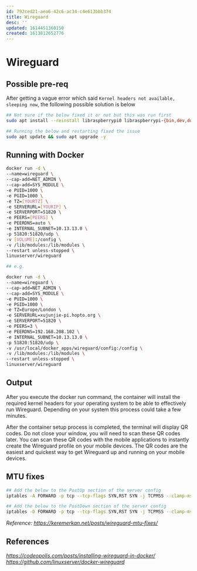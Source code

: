 ```yaml
---
id: 792ced21-aea6-42c6-ac34-c4e613bbb374
title: Wireguard
desc: ''
updated: 1614451360150
created: 1613812652776
---
```


# Wireguard

## Possible pre-req
After getting a vague error which said `Kernel headers not available, sleeping now`, the following possible solution is below
```sh
## Not sure if the below fixed it or not but this was run first
sudo apt install --reinstall libraspberrypi0 libraspberrypi-{bin,dev,doc} raspberrypi-bootloader raspberrypi-kernel

## Running the below and restarting fixed the issue 
sudo apt update && sudo apt upgrade -y

```

## Running with Docker
```sh
docker run -d \
--name=wireguard \
--cap-add=NET_ADMIN \
--cap-add=SYS_MODULE \
-e PUID=1000 \
-e PGID=1000 \
-e TZ=[YOURTZ] \
-e SERVERURL=[YOURIP] \
-e SERVERPORT=51820 \
-e PEERS=[PEERS] \
-e PEERDNS=auto \
-e INTERNAL_SUBNET=10.13.13.0 \
-p 51820:51820/udp \
-v [VOLUME]:/config \
-v /lib/modules:/lib/modules \
--restart unless-stopped \
linuxserver/wireguard

## e.g.

docker run -d \
--name=wireguard \
--cap-add=NET_ADMIN \
--cap-add=SYS_MODULE \
-e PUID=1000 \
-e PGID=1000 \
-e TZ=Europe/London \
-e SERVERURL=xujunjie-pi.hopto.org \
-e SERVERPORT=51820 \
-e PEERS=3 \
-e PEERDNS=192.168.208.102 \
-e INTERNAL_SUBNET=10.13.13.0 \
-p 51820:51820/udp \
-v /usr/local/docker_apps/wireguard/config:/config \
-v /lib/modules:/lib/modules \
--restart unless-stopped \
linuxserver/wireguard
```

## Output
After you execute the docker run command, the container will install the required kernel headers for your operating system to be able to effectively run Wireguard. Depending on your system this process could take a few minutes.

After the container setup process is completed, the terminal will display QR codes. Do not close your window, you will need to scan these QR codes later. You can scan these QR codes with the mobile applications to instantly create the Wireguard profile on your mobile devices. The QR codes are the easiest and quickest way to get Wireguard up and running on your mobile devices.

## MTU fixes
```sh
## Add the below to the PostUp section of the server config
iptables -A FORWARD -p tcp --tcp-flags SYN,RST SYN -j TCPMSS --clamp-mss-to-pmtu

## Add the below to the PostDown section of the server config
iptables -D FORWARD -p tcp --tcp-flags SYN,RST SYN -j TCPMSS --clamp-mss-to-pmtu
```
_Reference: https://keremerkan.net/posts/wireguard-mtu-fixes/_


## References
_https://codeopolis.com/posts/installing-wireguard-in-docker/_
_https://github.com/linuxserver/docker-wireguard_